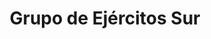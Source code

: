 ﻿---
title: "Grupo de Ejércitos Sur"
permalink: periodes_487.html
layout: periode
dataInici: 1941-06-22
dataFi: 1941-12-05
sidebar: periodes
pares:
  - id: 486
    title: "Operación Barbarroja"
    dataInici: "(1941-06-22)"
    dataFi: "(1941-12-05)"

fills:
jocsPrincipals:
  - title: "Objective: Kiev"
    bggId: 68250

jocsEscenaris:
jocsEpoca:
jocsEpocaEscenaris:
---
